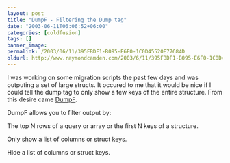 ```yaml
---
layout: post
title: "DumpF - Filtering the Dump tag"
date: "2003-06-11T06:06:52+06:00"
categories: [coldfusion]
tags: []
banner_image: 
permalink: /2003/06/11/395FBDF1-B095-E6F0-1C0D45520E77684D
oldurl: http://www.raymondcamden.com/2003/6/11/395FBDF1-B095-E6F0-1C0D45520E77684D
---
```


I was working on some migration scripts the past few days and was outputing a set of large structs. It occured to me that it would be nice if I could tell the dump tag to only show a few keys of the entire structure. From this desire came <a href="http://www.camdenfamily.com/morpheus/downloads/dumpf.zip">DumpF</a>.

DumpF allows you to filter output by: 

The top N rows of a query or array or the first N keys of a structure.

Only show a list of columns or struct keys.

Hide a list of columns or struct keys.